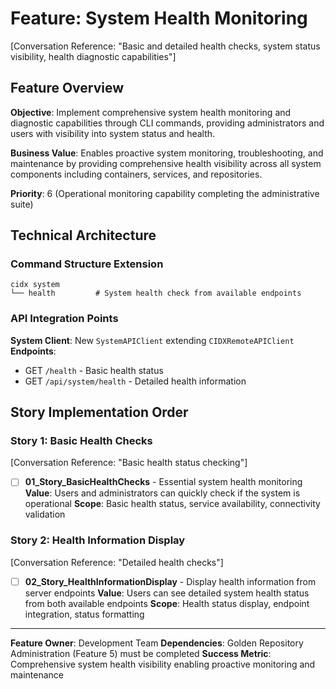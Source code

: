# Feature: System Health Monitoring

[Conversation Reference: "Basic and detailed health checks, system status visibility, health diagnostic capabilities"]

## Feature Overview

**Objective**: Implement comprehensive system health monitoring and diagnostic capabilities through CLI commands, providing administrators and users with visibility into system status and health.

**Business Value**: Enables proactive system monitoring, troubleshooting, and maintenance by providing comprehensive health visibility across all system components including containers, services, and repositories.

**Priority**: 6 (Operational monitoring capability completing the administrative suite)

## Technical Architecture

### Command Structure Extension
```
cidx system
└── health         # System health check from available endpoints
```

### API Integration Points
**System Client**: New `SystemAPIClient` extending `CIDXRemoteAPIClient`
**Endpoints**:
- GET `/health` - Basic health status
- GET `/api/system/health` - Detailed health information

## Story Implementation Order

### Story 1: Basic Health Checks
[Conversation Reference: "Basic health status checking"]
- [ ] **01_Story_BasicHealthChecks** - Essential system health monitoring
  **Value**: Users and administrators can quickly check if the system is operational
  **Scope**: Basic health status, service availability, connectivity validation

### Story 2: Health Information Display
[Conversation Reference: "Detailed health checks"]
- [ ] **02_Story_HealthInformationDisplay** - Display health information from server endpoints
  **Value**: Users can see detailed system health status from both available endpoints
  **Scope**: Health status display, endpoint integration, status formatting

---

**Feature Owner**: Development Team
**Dependencies**: Golden Repository Administration (Feature 5) must be completed
**Success Metric**: Comprehensive system health visibility enabling proactive monitoring and maintenance
